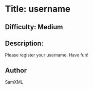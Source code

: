 # Title: username
## Difficulty: Medium
## Description: 
Please register your username.  Have fun!

## Author
SamXML